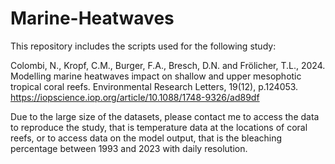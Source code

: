 # Marine-Heatwaves

This repository includes the scripts used for the following study:

Colombi, N., Kropf, C.M., Burger, F.A., Bresch, D.N. and Frölicher, T.L., 2024. Modelling marine heatwaves impact on shallow and upper mesophotic tropical coral reefs. Environmental Research Letters, 19(12), p.124053.
https://iopscience.iop.org/article/10.1088/1748-9326/ad89df

Due to the large size of the datasets, please contact me to access the data to reproduce the study, that is temperature data at the locations of coral reefs, or to access data on the model output, that is the bleaching percentage between 1993 and 2023 with daily resolution.

